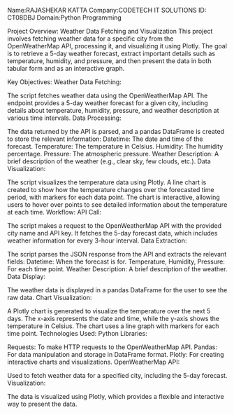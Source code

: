 Name:RAJASHEKAR KATTA Company:CODETECH IT SOLUTIONS ID: CT08DBJ Domain:Python Programming

Project Overview: Weather Data Fetching and Visualization
This project involves fetching weather data for a specific city from the OpenWeatherMap API, processing it, and visualizing it using Plotly. The goal is to retrieve a 5-day weather forecast, 
extract important details such as temperature, humidity, and pressure, and then present the data in both tabular form and as an interactive graph.

Key Objectives:
Weather Data Fetching:

The script fetches weather data using the OpenWeatherMap API. The endpoint provides a 5-day weather forecast for a given city, including details about temperature, humidity, pressure, and weather description at various time intervals.
Data Processing:

The data returned by the API is parsed, and a pandas DataFrame is created to store the relevant information:
Datetime: The date and time of the forecast.
Temperature: The temperature in Celsius.
Humidity: The humidity percentage.
Pressure: The atmospheric pressure.
Weather Description: A brief description of the weather (e.g., clear sky, few clouds, etc.).
Data Visualization:

The script visualizes the temperature data using Plotly. A line chart is created to show how the temperature changes over the forecasted time period, with markers for each data point.
The chart is interactive, allowing users to hover over points to see detailed information about the temperature at each time.
Workflow:
API Call:

The script makes a request to the OpenWeatherMap API with the provided city name and API key.
It fetches the 5-day forecast data, which includes weather information for every 3-hour interval.
Data Extraction:

The script parses the JSON response from the API and extracts the relevant fields:
Datetime: When the forecast is for.
Temperature, Humidity, Pressure: For each time point.
Weather Description: A brief description of the weather.
Data Display:

The weather data is displayed in a pandas DataFrame for the user to see the raw data.
Chart Visualization:

A Plotly chart is generated to visualize the temperature over the next 5 days.
The x-axis represents the date and time, while the y-axis shows the temperature in Celsius. The chart uses a line graph with markers for each time point.
Technologies Used:
Python Libraries:

Requests: To make HTTP requests to the OpenWeatherMap API.
Pandas: For data manipulation and storage in DataFrame format.
Plotly: For creating interactive charts and visualizations.
OpenWeatherMap API:

Used to fetch weather data for a specified city, including the 5-day forecast.
Visualization:

The data is visualized using Plotly, which provides a flexible and interactive way to present the data.
